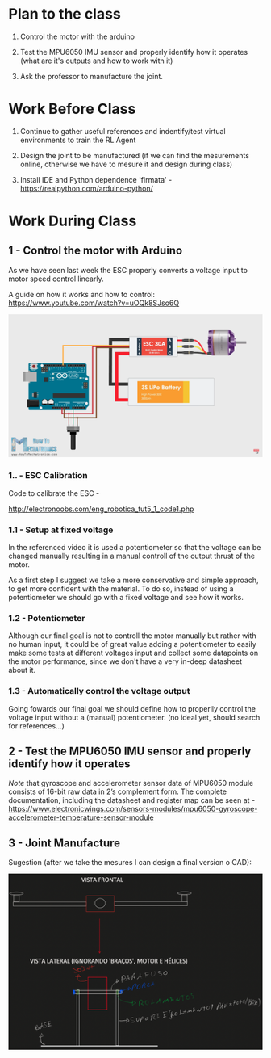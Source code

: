 # Plan to the class

1. Control the motor with the arduino

2. Test the MPU6050 IMU sensor and properly identify how it operates (what are it's outputs and how to work with it)

3. Ask the professor to manufacture the joint.

# Work Before Class 

1. Continue to gather useful references and indentify/test virtual environments to train the RL Agent

2. Design the joint to be manufactured (if we can find the mesurements online, otherwise we have to mesure it and design during class)

3. Install IDE and Python dependence 'firmata' - https://realpython.com/arduino-python/

# Work During Class

## 1 - Control the motor with Arduino

As we have seen last week the ESC properly converts a voltage input to motor speed control linearly. 

A guide on how it works and how to control: https://www.youtube.com/watch?v=uOQk8SJso6Q

![Arduino_ESC_Diagram](Arduino_ESC_Diagram.png)

### 1.. - ESC Calibration
Code to calibrate the ESC - 

http://electronoobs.com/eng_robotica_tut5_1_code1.php

### 1.1 - Setup at fixed voltage

In the referenced video it is used a potentiometer so that the voltage can be changed manually resulting in a manual controll of the output thrust of the motor. 

As a first step I suggest we take a more conservative and simple approach, to get more confident with the material. To do so, instead of using a potentiometer we should go with a fixed voltage and see how it works.

### 1.2 - Potentiometer

Although our final goal is not to controll the motor manually but rather with no human input, it could be of great value adding a potentiometer to easily make some tests at different voltages input and collect some datapoints on the motor performance, since we don't have a very in-deep datasheet about it.

### 1.3 - Automatically control the voltage output

Going fowards our final goal we should define how to properlly control the voltage input without a (manual) potentiometer. (no ideal yet, should search for references...)

## 2 - Test the MPU6050 IMU sensor and properly identify how it operates

*Note* that gyroscope and accelerometer sensor data of MPU6050 module consists of 16-bit raw data in 2’s complement form. 
The complete documentation, including the datasheet and register map can be seen at - https://www.electronicwings.com/sensors-modules/mpu6050-gyroscope-accelerometer-temperature-sensor-module

## 3 - Joint Manufacture

Sugestion (after we take the mesures I can design a final version o CAD):

![Scketch Joint](Scketch_Joint.png)